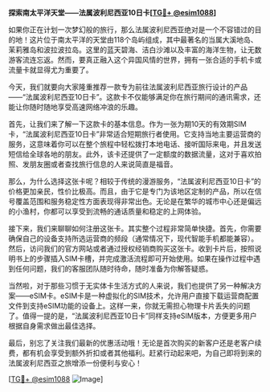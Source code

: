 **探索南太平洋天堂——法属波利尼西亚10日卡[[TG💪+ @esim1088](https://t.me/s/esim1088)]**

如果你正在计划一次梦幻般的旅行，那么法属波利尼西亚绝对是一个不容错过的目的地！这片位于南太平洋的天堂由118个岛屿组成，其中最著名的当属大溪地岛、茉莉雅岛和波拉波拉岛。这里的蓝天碧海、洁白沙滩以及丰富的海洋生物，让无数游客流连忘返。然而，要真正融入这个异国风情的世界，拥有一张合适的手机卡或流量卡就显得尤为重要了。

今天，我们就要向大家隆重推荐一款专为前往法属波利尼西亚旅行设计的产品——“法属波利尼西亚10日卡”。这款卡不仅能够满足你在旅行期间的通讯需求，还能让你随时随地享受高速网络冲浪的乐趣。

首先，让我们来了解一下这款卡的基本信息。作为一张为期10天的有效期SIM卡，“法属波利尼西亚10日卡”非常适合短期旅行者使用。它支持当地主要运营商的服务，这意味着你可以在整个旅程中轻松拨打本地电话、接听国际来电，并且发送短信给全球各地的朋友。此外，该卡还提供了一定额度的数据流量，这对于喜欢拍照、发朋友圈或者查找旅行信息的人来说简直是福音。

那么，为什么选择这张卡呢？相较于传统的漫游服务，“法属波利尼西亚10日卡”的价格更加亲民，性价比极高。而且，由于它是专门为该地区定制的产品，所以在信号覆盖范围和服务稳定性方面表现得非常出色。无论是在繁华的城市中心还是偏远的小渔村，你都可以享受到流畅的通话质量和稳定的上网体验。

接下来，我们来聊聊如何注册这张卡。其实整个过程非常简单快捷。首先，你需要确保自己的设备支持所选运营商的频段（通常情况下，现代智能手机都能兼容）。然后，访问我们的官方网站或者通过授权经销商购买这张卡。收到卡片后，按照说明书上的步骤插入SIM卡槽，并完成激活流程即可开始使用。如果在操作过程中遇到任何问题，我们的客服团队随时待命，随时准备为你解答疑惑。

当然啦，对于那些习惯于无实体卡生活方式的人来说，我们也提供了另一种解决方案——eSIM卡。eSIM卡是一种虚拟化的SIM技术，允许用户直接下载运营商配置文件到支持eSIM功能的设备上。这样一来，你就无需担心物理卡片丢失的问题了。值得一提的是，“法属波利尼西亚10日卡”同样支持eSIM版本，方便更多用户根据自身需求做出最佳选择。

最后，别忘了关注我们最新的优惠活动哦！无论是首次购买的新客户还是老客户续费，都有机会享受到额外折扣或者其他福利。赶紧行动起来吧，为自己即将到来的法属波利尼西亚之旅增添一份便利与安心！

[[TG💪+ @esim1088](https://t.me/s/esim1088) ![Image](https://i.postimg.cc/4NQfJmqS/Snipaste-2025-05-13-00-14-12.png)]
